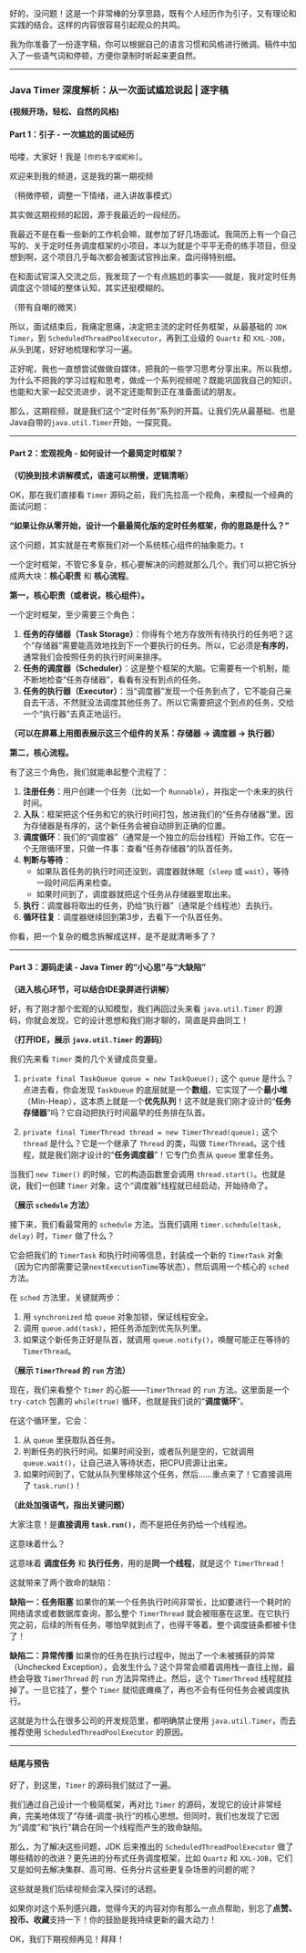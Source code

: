 好的，没问题！这是一个非常棒的分享思路，既有个人经历作为引子，又有理论和实践的结合。这样的内容很容易引起观众的共鸣。

我为你准备了一份逐字稿，你可以根据自己的语言习惯和风格进行微调。稿件中加入了一些语气词和停顿，方便你录制时听起来更自然。

---

### **Java Timer 深度解析：从一次面试尴尬说起 | 逐字稿**

**(视频开场，轻松、自然的风格)**

#### **Part 1：引子 - 一次尴尬的面试经历**

哈喽，大家好！我是 `[你的名字或昵称]`。

欢迎来到我的频道，这是我的第一期视频

（稍微停顿，调整一下情绪，进入讲故事模式）

其实做这期视频的起因，源于我最近的一段经历。

我最近不是在看一些新的工作机会嘛，就参加了好几场面试。我简历上有一个自己写的、关于定时任务调度框架的小项目，本以为就是个平平无奇的练手项目，但没想到啊，这个项目几乎每次都会被面试官拎出来，盘问得特别细。

在和面试官深入交流之后，我发现了一个有点尴尬的事实——就是，我对定时任务调度这个领域的整体认知，其实还挺模糊的。

（带有自嘲的微笑）

所以，面试结束后，我痛定思痛，决定把主流的定时任务框架，从最基础的 `JDK Timer`，到 `ScheduledThreadPoolExecutor`，再到工业级的 `Quartz` 和 `XXL-JOB`，从头到尾，好好地梳理和学习一遍。

正好呢，我也一直想尝试做做自媒体，把我的一些学习思考分享出来。所以我想，为什么不把我的学习过程和思考，做成一个系列视频呢？既能巩固我自己的知识，也能和大家一起交流进步，说不定还能帮到正在准备面试的朋友。

那么，这期视频，就是我们这个“定时任务”系列的开篇。让我们先从最基础、也是Java自带的`java.util.Timer`开始，一探究竟。

---

#### **Part 2：宏观视角 - 如何设计一个最简定时框架？**

**（切换到技术讲解模式，语速可以稍慢，逻辑清晰）**

OK，那在我们直接看 `Timer` 源码之前，我们先拉高一个视角，来模拟一个经典的面试问题：

**“如果让你从零开始，设计一个最最简化版的定时任务框架，你的思路是什么？”**

这个问题，其实就是在考察我们对一个系统核心组件的抽象能力。t

一个定时框架，不管它多复杂，核心要解决的问题就那么几个。我们可以把它拆分成两大块：**核心职责** 和 **核心流程**。

**第一，核心职责（或者说，核心组件）。**

一个定时框架，至少需要三个角色：

1.  **任务的存储器（Task Storage）**：你得有个地方存放所有待执行的任务吧？这个“存储器”需要能高效地找到下一个要执行的任务。所以，它必须是**有序的**，通常我们会按照任务的执行时间来排序。
2.  **任务的调度器（Scheduler）**：这是整个框架的大脑。它需要有一个机制，能不断地检查“任务存储器”，看看有没有到点的任务。
3.  **任务的执行器（Executor）**：当“调度器”发现一个任务到点了，它不能自己亲自去干活，不然就没法调度其他任务了。所以它需要把这个到点的任务，交给一个“执行器”去真正地运行。

**（可以在屏幕上用图表展示这三个组件的关系：存储器 -> 调度器 -> 执行器）**

**第二，核心流程。**

有了这三个角色，我们就能串起整个流程了：

1.  **注册任务**：用户创建一个任务（比如一个 `Runnable`），并指定一个未来的执行时间。
2.  **入队**：框架把这个任务和它的执行时间打包，放进我们的“任务存储器”里。因为存储器是有序的，这个新任务会被自动排到正确的位置。
3.  **调度循环**：我们的“调度器”（通常是一个独立的后台线程）开始工作。它在一个无限循环里，只做一件事：查看“任务存储器”的队首任务。
4.  **判断与等待**：
    *   如果队首任务的执行时间还没到，调度器就休眠（`sleep` 或 `wait`），等待一段时间后再来检查。
    *   如果时间到了，调度器就把这个任务从存储器里取出来。
5.  **执行**：调度器将取出的任务，扔给“执行器”（通常是个线程池）去执行。
6.  **循环往复**：调度器继续回到第3步，去看下一个队首任务。

你看，把一个复杂的概念拆解成这样，是不是就清晰多了？

---

#### **Part 3：源码走读 - Java Timer 的“小心思”与“大缺陷”**

**（进入核心环节，可以结合IDE录屏进行讲解）**

好，有了刚才那个宏观的认知模型，我们再回过头来看 `java.util.Timer` 的源码，你就会发现，它的设计思想和我们刚才聊的，简直是异曲同工！

**（打开IDE，展示 `java.util.Timer` 的源码）**

我们先来看 `Timer` 类的几个关键成员变量。

1.  `private final TaskQueue queue = new TaskQueue();`
    这个 `queue` 是什么？点进去看，你会发现 `TaskQueue` 的底层就是一个**数组**，它实现了一个**最小堆**（Min-Heap），这本质上就是一个**优先队列**！这不就是我们刚才设计的“**任务存储器**”吗？它自动把执行时间最早的任务排在队首。

2.  `private final TimerThread thread = new TimerThread(queue);`
    这个 `thread` 是什么？它是一个继承了 `Thread` 的类，叫做 `TimerThread`。这个线程，就是我们刚才设计的“**任务调度器**”！它专门负责从 `queue` 里拿任务。

当我们 `new Timer()` 的时候，它的构造函数里会调用 `thread.start()`。也就是说，我们一创建 `Timer` 对象，这个“调度器”线程就已经启动，开始待命了。

**（展示 `schedule` 方法）**

接下来，我们看最常用的 `schedule` 方法。当我们调用 `timer.schedule(task, delay)` 时，`Timer` 做了什么？

它会把我们的 `TimerTask` 和执行时间等信息，封装成一个新的 `TimerTask` 对象（因为它内部需要记录`nextExecutionTime`等状态），然后调用一个核心的 `sched` 方法。

在 `sched` 方法里，关键就两步：
1.  用 `synchronized` 给 `queue` 对象加锁，保证线程安全。
2.  调用 `queue.add(task)`，把任务添加到优先队列里。
3.  如果这个新任务正好是队首，就调用 `queue.notify()`，唤醒可能正在等待的 `TimerThread`。

**（展示 `TimerThread` 的 `run` 方法）**

现在，我们来看整个 `Timer` 的心脏——`TimerThread` 的 `run` 方法。这里面是一个 `try-catch` 包裹的 `while(true)` 循环，也就是我们说的“**调度循环**”。

在这个循环里，它会：

1.  从 `queue` 里获取队首任务。
2.  判断任务的执行时间。如果时间没到，或者队列是空的，它就调用 `queue.wait()`，让自己进入等待状态，把CPU资源让出来。
3.  如果时间到了，它就从队列里移除这个任务，然后……重点来了！它直接调用了 `task.run()`！

**（此处加强语气，指出关键问题）**

大家注意！是**直接调用 `task.run()`**，而不是把任务扔给一个线程池。

这意味着什么？

这意味着 **调度任务** 和 **执行任务**，用的是**同一个线程**，就是这个 `TimerThread`！

这就带来了两个致命的缺陷：

**缺陷一：任务阻塞**
如果你的某一个任务执行时间非常长，比如要进行一个耗时的网络请求或者数据库查询，那么整个 `TimerThread` 就会被阻塞在这里。在它执行完之前，后续的所有任务，哪怕早就到点了，也得干等着。整个调度链条都被卡住了！

**缺陷二：异常传播**
如果你的任务在执行过程中，抛出了一个未被捕获的异常（Unchecked Exception），会发生什么？这个异常会顺着调用栈一直往上抛，最终会导致 `TimerThread` 的 `run` 方法异常终止。然后，这个 `TimerThread` 线程就挂掉了。一旦它挂了，整个 `Timer` 就彻底瘫痪了，再也不会有任何任务会被调度执行。

这就是为什么在很多公司的开发规范里，都明确禁止使用 `java.util.Timer`，而去推荐使用 `ScheduledThreadPoolExecutor` 的原因。

---

#### **结尾与预告**

好了，到这里，`Timer` 的源码我们就过了一遍。

我们通过自己设计一个极简框架，再对比 `Timer` 的源码，发现它的设计非常经典，完美地体现了“存储-调度-执行”的核心思想。但同时，我们也发现了它因为“调度”和“执行”耦合在同一个线程而产生的致命缺陷。

那么，为了解决这些问题，JDK 后来推出的 `ScheduledThreadPoolExecutor` 做了哪些精妙的改进？更先进的分布式任务调度框架，比如 `Quartz` 和 `XXL-JOB`，它们又是如何去解决集群、高可用、任务分片这些更复杂场景的问题的呢？

这些就是我们后续视频会深入探讨的话题。

如果你对这个系列感兴趣，觉得今天的内容对你有那么一点点帮助，别忘了**点赞、投币、收藏**支持一下！你的鼓励是我持续更新的最大动力！

OK，我们下期视频再见！拜拜！